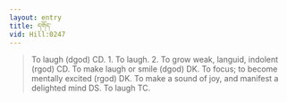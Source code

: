 ```yaml
---
layout: entry
title: དགོད་
vid: Hill:0247
---
```

> To laugh (dgod) CD. 1. To laugh. 2. To grow weak, languid, indolent (rgod) CD. To make laugh or smile (dgod) DK. To focus; to become mentally excited (rgod) DK. To make a sound of joy, and manifest a delighted mind DS. To laugh TC.
